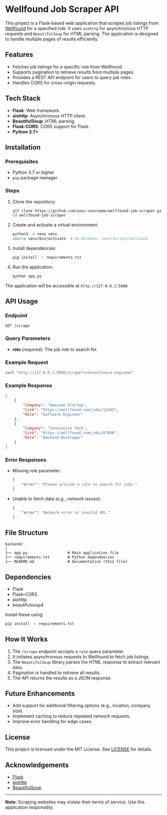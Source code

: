 # Wellfound Job Scraper API

This project is a Flask-based web application that scrapes job listings from [Wellfound](https://wellfound.com) for a specified role. It uses `aiohttp` for asynchronous HTTP requests and `BeautifulSoup` for HTML parsing. The application is designed to handle multiple pages of results efficiently.

## Features
- Fetches job listings for a specific role from Wellfound.
- Supports pagination to retrieve results from multiple pages.
- Provides a REST API endpoint for users to query job roles.
- Handles CORS for cross-origin requests.

## Tech Stack
- **Flask**: Web framework.
- **aiohttp**: Asynchronous HTTP client.
- **BeautifulSoup**: HTML parsing.
- **Flask-CORS**: CORS support for Flask.
- **Python 3.7+**

## Installation

### Prerequisites
- Python 3.7 or higher
- `pip` package manager

### Steps
1. Clone the repository:
   ```bash
   git clone https://github.com/your-username/wellfound-job-scraper.git
   cd wellfound-job-scraper
2. Create and activate a virtual environment:
   ```bash
   python3 -m venv venv
   source venv/bin/activate  # On Windows: venv\Scripts\activate
   ```

3. Install dependencies:
   ```bash
   pip install -r requirements.txt
   ```

4. Run the application:
   ```bash
   python app.py
   ```

The application will be accessible at `http://127.0.0.1:5000`.

## API Usage

### Endpoint
`GET /scrape`

### Query Parameters
- **role** (required): The job role to search for.

### Example Request
```bash
curl "http://127.0.0.1:5000/scrape?role=software-engineer"
```

### Example Response
```json
[
    {
        "Company": "Awesome Startup",
        "Link": "https://wellfound.com/jobs/12345",
        "Role": "Software Engineer"
    },
    {
        "Company": "Innovative Tech",
        "Link": "https://wellfound.com/jobs/67890",
        "Role": "Backend Developer"
    }
]
```

### Error Responses
- Missing role parameter:
  ```json
  {
      "error": "Please provide a role to search for jobs."
  }
  ```

- Unable to fetch data (e.g., network issues):
  ```json
  {
      "error": "Network error or invalid URL."
  }
  ```

## File Structure
```
backend/
│
├── app.py                  # Main application file
├── requirements.txt        # Python dependencies
├── README.md               # Documentation (this file)
```

## Dependencies
- Flask
- Flask-CORS
- aiohttp
- beautifulsoup4

Install these using:
```bash
pip install -r requirements.txt
```

## How It Works
1. The `/scrape` endpoint accepts a `role` query parameter.
2. It initiates asynchronous requests to Wellfound to fetch job listings.
3. The `BeautifulSoup` library parses the HTML response to extract relevant data.
4. Pagination is handled to retrieve all results.
5. The API returns the results as a JSON response.

## Future Enhancements
- Add support for additional filtering options (e.g., location, company size).
- Implement caching to reduce repeated network requests.
- Improve error handling for edge cases.

## License
This project is licensed under the MIT License. See [LICENSE](LICENSE) for details.

## Acknowledgements
- [Flask](https://flask.palletsprojects.com/)
- [aiohttp](https://docs.aiohttp.org/)
- [BeautifulSoup](https://www.crummy.com/software/BeautifulSoup/)

---
**Note:** Scraping websites may violate their terms of service. Use this application responsibly.



